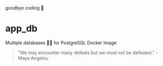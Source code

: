 goodbye coding 👋
# app_db

Multiple databases 🐳🐳 for PostgreSQL Docker Image


<!-- INSPIRATIONAL_QUOTE_START -->
> "We may encounter many defeats but we must not be defeated." - Maya Angelou
<!-- INSPIRATIONAL_QUOTE_END -->
